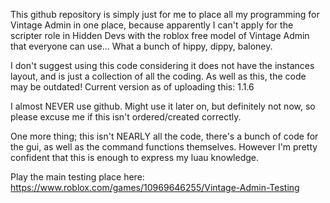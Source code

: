 This github repository is simply just for me to place all my programming for Vintage Admin in one place, because apparently I can't apply for the scripter role in Hidden Devs with the roblox free model of Vintage Admin that everyone can use...
What a bunch of hippy, dippy, baloney.

I don't suggest using this code considering it does not have the instances layout, and is just a collection of all the coding.
As well as this, the code may be outdated! Current version as of uploading this: 1.1.6

I almost NEVER use github. Might use it later on, but definitely not now, so please excuse me if this isn't ordered/created correctly.

One more thing; this isn't NEARLY all the code, there's a bunch of code for the gui, as well as the command functions themselves. However I'm pretty confident that this is enough to express my luau knowledge.

Play the main testing place here:
https://www.roblox.com/games/10969646255/Vintage-Admin-Testing
